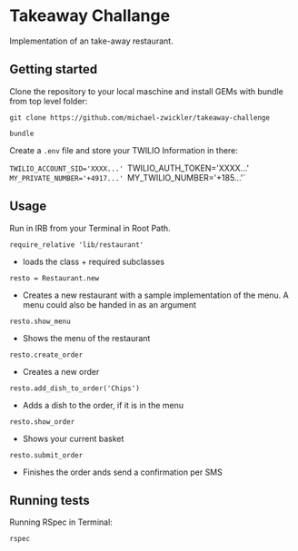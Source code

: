 # Takeaway Challange

Implementation of an take-away restaurant.

## Getting started

Clone the repository to your local maschine and install GEMs with bundle from top level folder:

`git clone https://github.com/michael-zwickler/takeaway-challenge`

`bundle`

Create a `.env` file and store your TWILIO Information in there:

`TWILIO_ACCOUNT_SID='XXXX...'
`TWILIO_AUTH_TOKEN='XXXX...'
`MY_PRIVATE_NUMBER='+4917...'
`MY_TWILIO_NUMBER='+185...'`

## Usage

Run in IRB from your Terminal in Root Path.

`require_relative 'lib/restaurant'` 
- loads the class + required subclasses

`resto = Restaurant.new` 
- Creates a new restaurant with a sample implementation of the menu. A menu could also be handed in as an argument

`resto.show_menu` 
- Shows the menu of the restaurant

`resto.create_order` 
- Creates a new order

`resto.add_dish_to_order('Chips')` 
- Adds a dish to the order, if it is in the menu

`resto.show_order` 
- Shows your current basket

`resto.submit_order` 
- Finishes the order ands send a confirmation per SMS

## Running tests

Running RSpec in Terminal:

`rspec`
